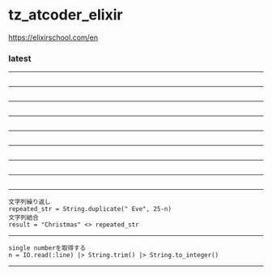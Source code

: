 # tz_atcoder_elixir

https://elixirschool.com/en


### latest
---
```

```
---
```

```
---
```

```
---
```

```
---
```

```
---
```

```
---
```

```
---
```

```
---
```
文字列繰り返し
repeated_str = String.duplicate(" Eve", 25-n)
文字列結合
result = "Christmas" <> repeated_str
```
---
```
single numberを取得する
n = IO.read(:line) |> String.trim() |> String.to_integer()
```
---
